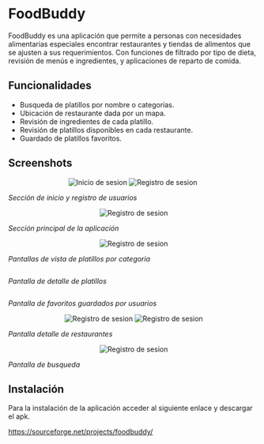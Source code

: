# FoodBuddy
FoodBuddy es una aplicación que permite a personas con necesidades alimentarias especiales encontrar restaurantes y tiendas de alimentos que se ajusten a sus requerimientos. Con funciones de filtrado por tipo de dieta, revisión de menús e ingredientes, y aplicaciones de reparto de comida.

## Funcionalidades
- Busqueda de platillos por nombre o categorias.
- Ubicación de restaurante dada por un mapa.
- Revisión de ingredientes de cada platillo.
- Revisión de platillos disponibles en cada restaurante.
- Guardado de platillos favoritos.

## Screenshots
  <div align="center">
  <img src="https://github.com/GabrielAgundiz/FoodBuddy/assets/80439682/21486e28-8073-45c7-a530-78ee0c8990b9" alt="Inicio de sesion">
    
  <img src="https://github.com/GabrielAgundiz/FoodBuddy/assets/80439682/3ea9fcea-4af7-4861-bd32-a843a4f2bd5f" alt="Registro de sesion">
</div>

*Sección de inicio y registro de usuarios*

<div align="center">
  <img src="https://github.com/GabrielAgundiz/FoodBuddy/assets/80439682/00a30b81-4504-40f4-a481-1b3e10071d6f" alt="">
    
  <img src="https://github.com/GabrielAgundiz/FoodBuddy/assets/80439682/c334ca0c-9f3b-407d-a663-ed05eb278492" alt="Registro de sesion">
</div>


*Sección principal de la aplicación*


<div align="center">
  <img src="https://github.com/GabrielAgundiz/FoodBuddy/assets/80439682/cc13b439-0e71-4989-b87b-57bd545edb95" alt="">
    
  <img src="https://github.com/GabrielAgundiz/FoodBuddy/assets/80439682/97d4768b-98af-438a-9230-68a42d00a05d" alt="Registro de sesion">
</div>

*Pantallas de vista de platillos por categoria*

<div align="center">
  <img src="https://github.com/GabrielAgundiz/FoodBuddy/assets/80439682/7e668583-a86f-4e33-80eb-f27a9e4dadd0" alt="">
</div>

*Pantalla de detalle de platillos*

<div align="center">
  <img src="https://github.com/GabrielAgundiz/FoodBuddy/assets/80439682/03203dbc-ee90-4a80-9a7a-55fb83541733" alt="">
</div>

*Pantalla de favoritos guardados por usuarios*

<div align="center">
  <img src="https://github.com/GabrielAgundiz/FoodBuddy/assets/80439682/f909a806-6aec-42c2-867a-b1edc51fdb78" alt="">
  <img src="https://github.com/GabrielAgundiz/FoodBuddy/assets/80439682/4c4612b8-9f9f-41fd-8a08-d3b6e05cc404" alt="Registro de sesion">
  <img src="https://github.com/GabrielAgundiz/FoodBuddy/assets/80439682/69123554-20f7-4610-8ecf-aab3e20665a4" alt="Registro de sesion">
</div>

*Pantalla detalle de restaurantes*

<div align="center">
  <img src="https://github.com/GabrielAgundiz/FoodBuddy/assets/80439682/fdcdf7a2-dd6f-4e79-8909-f87959af7f95" alt="">
  <img src="https://github.com/GabrielAgundiz/FoodBuddy/assets/80439682/87c26edc-3c55-4232-9f5e-17e481314e7b" alt="Registro de sesion">
</div>

*Pantalla de busqueda*

## Instalación
Para la instalación de la aplicación acceder al siguiente enlace y descargar el apk.

https://sourceforge.net/projects/foodbuddy/
